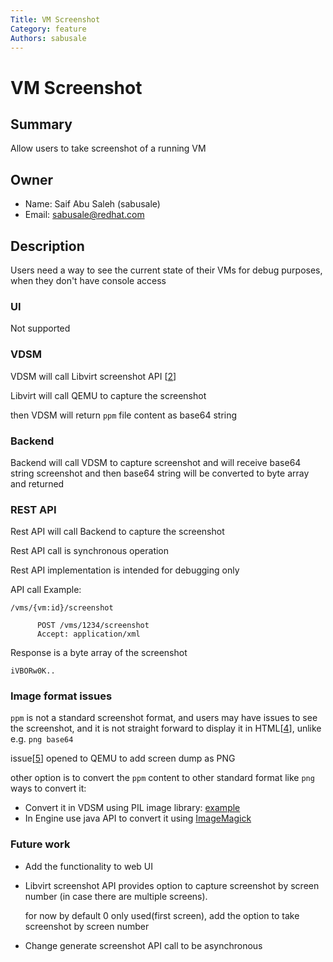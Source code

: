 ```yaml
---
Title: VM Screenshot
Category: feature
Authors: sabusale
---
```


# VM Screenshot

## Summary

Allow users to take screenshot of a running VM

## Owner

*   Name: Saif Abu Saleh (sabusale)
*   Email: sabusale@redhat.com

## Description

Users need a way to see the current state of their VMs for debug purposes,
when they don't have console access

### UI

Not supported

### VDSM

VDSM will call Libvirt screenshot API [[2]]

Libvirt will call QEMU to capture the screenshot

then VDSM will return `ppm` file content as base64 string



### Backend

Backend will call VDSM to capture screenshot and will receive base64 string screenshot
and then base64 string will be converted to byte array and returned

### REST API

Rest API will call Backend to capture the screenshot

Rest API call is synchronous operation

Rest API implementation is intended for debugging only

API call Example:

`/vms/{vm:id}/screenshot`

```
      POST /vms/1234/screenshot
      Accept: application/xml
```

Response is a byte array of the screenshot
```
iVBORw0K..
```

### Image format issues

`ppm` is not a standard screenshot format, and users may have issues to see the screenshot, and it is not straight forward
to display it in HTML[[4]], unlike e.g. `png base64`

issue[[5]] opened to QEMU to add screen dump as PNG

other option is to convert the `ppm` content to other standard format like `png`
ways to convert it:
*   Convert it in VDSM using PIL image library: [example](https://stackoverflow.com/questions/69675903/how-do-i-use-python-image-library-to-convert-a-libvirt-stream-to-a-different-ima)
*   In Engine use java API to convert it using [ImageMagick](https://stackoverflow.com/a/2291493/5825468)

### Future work
*   Add the functionality to web UI
*   Libvirt screenshot API provides option to capture screenshot by screen number (in case there are multiple screens).

    for now by default 0 only used(first screen),
    add the option to take screenshot by screen number
    
* Change generate screenshot API call to be asynchronous


[1]: https://fileinfo.com/extension/ppm
[2]: https://libvirt.org/docs/libvirt-appdev-guide-python/en-US/html/ch12s02.html
[3]: https://github.com/qemu/qemu/blob/0289f62335b2af49f6c30296cc00d009995b35f6/ui/console.c#L420
[4]: https://stackoverflow.com/a/41647242/5825468
[5]: https://gitlab.com/qemu-project/qemu/-/issues/718